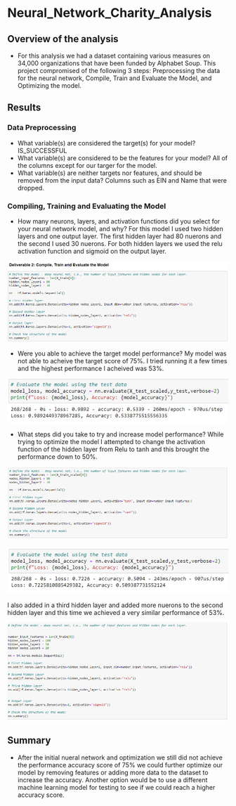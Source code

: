 # Neural_Network_Charity_Analysis

## Overview of the analysis
- For this analysis we had a dataset containing various measures on 34,000 organizations that have been funded by Alphabet Soup. This project compromised of the following 3 steps: Preprocessing the data for the neural network, Compile, Train and Evaluate the Model, and Optimizing the model.

## Results 

### Data Preprocessing 

- What variable(s) are considered the target(s) for your model? IS_SUCCESSFUL
- What variable(s) are considered to be the features for your model? All of the columns except for our targer for the model. 
- What variable(s) are neither targets nor features, and should be removed from the input data? Columns such as EIN and Name that were dropped. 

### Compiling, Training and Evaluating the Model

- How many neurons, layers, and activation functions did you select for your neural network model, and why? For this model I used two hidden layers and one output layer. The first hidden layer had 80 nuerons and the second I used 30 nuerons. For both hidden layers we used the relu activation function and sigmoid on the output layer. 

![](Resources/Screenshot1.PNG)

- Were you able to achieve the target model performance? My model was not able to acheive the target score of 75%. I tried running it a few times and the highest performance I acheived was 53%. 

![](Resources/Screenshot2.PNG)

- What steps did you take to try and increase model performance? While trying to optimize the model I attempted to change the activation function of the hidden layer from Relu to tanh and this brought the performance down to 50%. 

![](Resources/Screenshot3.PNG)

![](Resources/Screenshot4.PNG)

I also added in a third hidden layer and added more nuerons to the second hidden layer and this time we achieved a very similar performance of 53%. 

![](Resources/Screenshot5.PNG)

## Summary
- After the initial nueral network and optimization we still did not achieve the performance accuracy score of 75% we could further optimize our model by removing features or adding more data to the dataset to increase the accuracy. Another option would be to use a different machine learning model for testing to see if we could reach a higher accuracy score. 